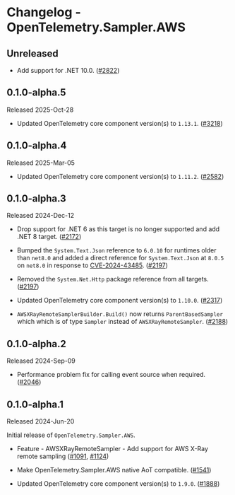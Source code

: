# Changelog - OpenTelemetry.Sampler.AWS

## Unreleased

* Add support for .NET 10.0.
  ([#2822](https://github.com/open-telemetry/opentelemetry-dotnet-contrib/pull/2822))

## 0.1.0-alpha.5

Released 2025-Oct-28

* Updated OpenTelemetry core component version(s) to `1.13.1`.
  ([#3218](https://github.com/open-telemetry/opentelemetry-dotnet-contrib/pull/3218))

## 0.1.0-alpha.4

Released 2025-Mar-05

* Updated OpenTelemetry core component version(s) to `1.11.2`.
  ([#2582](https://github.com/open-telemetry/opentelemetry-dotnet-contrib/pull/2582))

## 0.1.0-alpha.3

Released 2024-Dec-12

* Drop support for .NET 6 as this target is no longer supported and add .NET 8 target.
  ([#2172](https://github.com/open-telemetry/opentelemetry-dotnet-contrib/pull/2172))

* Bumped the `System.Text.Json` reference to `6.0.10` for runtimes older than
  `net8.0` and added a direct reference for `System.Text.Json` at `8.0.5` on
  `net8.0` in response to
  [CVE-2024-43485](https://msrc.microsoft.com/update-guide/vulnerability/CVE-2024-43485).
  ([#2197](https://github.com/open-telemetry/opentelemetry-dotnet-contrib/pull/2197))

* Removed the `System.Net.Http` package reference from all targets.
  ([#2197](https://github.com/open-telemetry/opentelemetry-dotnet-contrib/pull/2197))

* Updated OpenTelemetry core component version(s) to `1.10.0`.
  ([#2317](https://github.com/open-telemetry/opentelemetry-dotnet-contrib/pull/2317))

* `AWSXRayRemoteSamplerBuilder.Build()` now returns `ParentBasedSampler` which
  which is of type `Sampler` instead of `AWSXRayRemoteSampler`.
  ([#2188](https://github.com/open-telemetry/opentelemetry-dotnet-contrib/pull/2188))

## 0.1.0-alpha.2

Released 2024-Sep-09

* Performance problem fix for calling event source when required.
  ([#2046](https://github.com/open-telemetry/opentelemetry-dotnet-contrib/pull/2046))

## 0.1.0-alpha.1

Released 2024-Jun-20

Initial release of `OpenTelemetry.Sampler.AWS`.

* Feature - AWSXRayRemoteSampler - Add support for AWS X-Ray remote sampling
  ([#1091](https://github.com/open-telemetry/opentelemetry-dotnet-contrib/pull/1091),
   [#1124](https://github.com/open-telemetry/opentelemetry-dotnet-contrib/pull/1124))

* Make OpenTelemetry.Sampler.AWS native AoT compatible.
  ([#1541](https://github.com/open-telemetry/opentelemetry-dotnet-contrib/pull/1541))

* Updated OpenTelemetry core component version(s) to `1.9.0`.
  ([#1888](https://github.com/open-telemetry/opentelemetry-dotnet-contrib/pull/1888))
